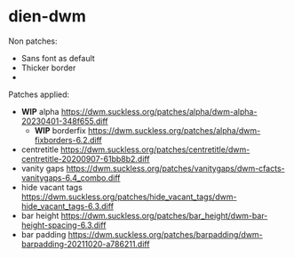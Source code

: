 # dien-dwm

Non patches:
- Sans font as default
- Thicker border
- 
Patches applied:
- **WIP** alpha https://dwm.suckless.org/patches/alpha/dwm-alpha-20230401-348f655.diff
  - **WIP** borderfix https://dwm.suckless.org/patches/alpha/dwm-fixborders-6.2.diff
- centretitle https://dwm.suckless.org/patches/centretitle/dwm-centretitle-20200907-61bb8b2.diff
- vanity gaps https://dwm.suckless.org/patches/vanitygaps/dwm-cfacts-vanitygaps-6.4_combo.diff
- hide vacant tags https://dwm.suckless.org/patches/hide_vacant_tags/dwm-hide_vacant_tags-6.3.diff
- bar height https://dwm.suckless.org/patches/bar_height/dwm-bar-height-spacing-6.3.diff
- bar padding https://dwm.suckless.org/patches/barpadding/dwm-barpadding-20211020-a786211.diff
